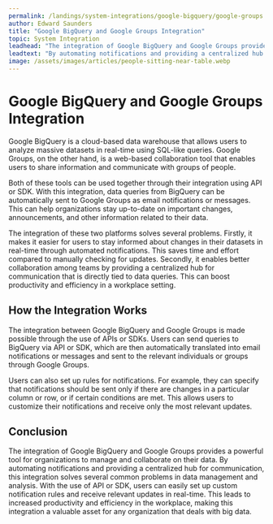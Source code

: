 ```yaml
---
permalink: /landings/system-integrations/google-bigquery/google-groups
author: Edward Saunders
title: "Google BigQuery and Google Groups Integration"
topic: System Integration
leadhead: "The integration of Google BigQuery and Google Groups provides a powerful tool for organizations to manage and collaborate on their data"
leadtext: "By automating notifications and providing a centralized hub for communication, this integration solves several common problems in data management and analysis. With the use of API or SDK, users can easily set up custom notification rules and receive relevant updates in real-time. This leads to increased productivity and efficiency in the workplace, making this integration a valuable asset for any organization that deals with big data."
image: /assets/images/articles/people-sitting-near-table.webp
---
```

<div class="arttext">	<h1>Google BigQuery and Google Groups Integration</h1>
	<p>Google BigQuery is a cloud-based data warehouse that allows users to analyze massive datasets in real-time using SQL-like queries. Google Groups, on the other hand, is a web-based collaboration tool that enables users to share information and communicate with groups of people.</p>
	<p>Both of these tools can be used together through their integration using API or SDK. With this integration, data queries from BigQuery can be automatically sent to Google Groups as email notifications or messages. This can help organizations stay up-to-date on important changes, announcements, and other information related to their data.</p>
	<p>The integration of these two platforms solves several problems. Firstly, it makes it easier for users to stay informed about changes in their datasets in real-time through automated notifications. This saves time and effort compared to manually checking for updates. Secondly, it enables better collaboration among teams by providing a centralized hub for communication that is directly tied to data queries. This can boost productivity and efficiency in a workplace setting.</p>
	<h2>How the Integration Works</h2>
	<p>The integration between Google BigQuery and Google Groups is made possible through the use of APIs or SDKs. Users can send queries to BigQuery via API or SDK, which are then automatically translated into email notifications or messages and sent to the relevant individuals or groups through Google Groups.</p>
	<p>Users can also set up rules for notifications. For example, they can specify that notifications should be sent only if there are changes in a particular column or row, or if certain conditions are met. This allows users to customize their notifications and receive only the most relevant updates.</p>
	<h2>Conclusion</h2>
	<p>The integration of Google BigQuery and Google Groups provides a powerful tool for organizations to manage and collaborate on their data. By automating notifications and providing a centralized hub for communication, this integration solves several common problems in data management and analysis. With the use of API or SDK, users can easily set up custom notification rules and receive relevant updates in real-time. This leads to increased productivity and efficiency in the workplace, making this integration a valuable asset for any organization that deals with big data.</p>
</div>